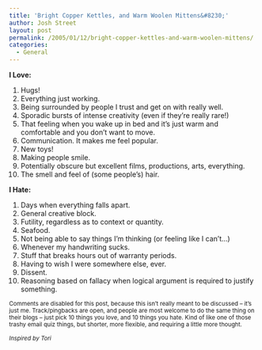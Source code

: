 ```yaml
---
title: 'Bright Copper Kettles, and Warm Woolen Mittens&#8230;'
author: Josh Street
layout: post
permalink: /2005/01/12/bright-copper-kettles-and-warm-woolen-mittens/
categories:
  - General
---
```

**I Love:**

1.  Hugs!
2.  Everything just working.
3.  Being surrounded by people I trust and get on with really well.
4.  Sporadic bursts of intense creativity (even if they&#8217;re really rare!)
5.  That feeling when you wake up in bed and it&#8217;s just warm and comfortable and you don&#8217;t want to move.
6.  Communication. It makes me feel popular.
7.  New toys!
8.  Making people smile.
9.  Potentially obscure but excellent films, productions, arts, everything.
10. The smell and feel of (some people&#8217;s) hair.

**I Hate:**

1.  Days when everything falls apart.
2.  General creative block.
3.  Futility, regardless as to context or quantity.
4.  Seafood.
5.  Not being able to say things I&#8217;m thinking (or feeling like I can&#8217;t&#8230;)
6.  Whenever my handwriting sucks.
7.  Stuff that breaks hours out of warranty periods.
8.  Having to wish I were somewhere else, ever.
9.  Dissent.
10. Reasoning based on fallacy when logical argument is required to justify something.

<small>Comments are disabled for this post, because this isn&#8217;t really meant to be discussed &#8211; it&#8217;s just me. Track/pingbacks are open, and people are most welcome to do the same thing on their blogs &#8211; just pick 10 things you love, and 10 things you hate. Kind of like one of those trashy email quiz things, but shorter, more flexible, and requiring a little more thought.</small>

<small><em>Inspired by Tori</em></small>